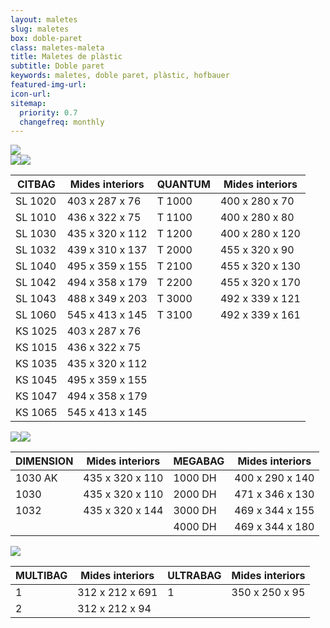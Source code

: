 ```yaml
---
layout: maletes
slug: maletes
box: doble-paret
class: maletes-maleta
title: Maletes de plàstic
subtitle: Doble paret
keywords: maletes, doble paret, plàstic, hofbauer
featured-img-url:
icon-url: 
sitemap:
  priority: 0.7
  changefreq: monthly
--- 
```


<p class="text-center"><img src="{{ site.base_url }}/assets/img/01-thumbnail-box-fort-maletes-plastic-injeccio-logo-hofbauer.jpg"><br/><img src="{{ site.base_url }}/assets/img/01-thumbnail-box-fort-maletes-plastic-doble-paret-hofbauer-citbag.jpg"><img src="{{ site.base_url }}/assets/img/01-thumbnail-box-fort-maletes-plastic-doble-paret-hofbauer-quantum.jpg"></p>

CITBAG|Mides interiors|QUANTUM|Mides interiors
--- | --- | --- | ---
SL 1020|403 x 287 x 76|T 1000|400 x 280 x 70
SL 1010|436 x 322 x 75|T 1100|400 x 280 x 80
SL 1030|435 x 320 x 112|T 1200|400 x 280 x 120
SL 1032|439 x 310 x 137|T 2000|455 x 320 x 90
SL 1040|495 x 359 x 155|T 2100|455 x 320 x 130
SL 1042|494 x 358 x 179|T 2200|455 x 320 x 170
SL 1043|488 x 349 x 203|T 3000|492 x 339 x 121
SL 1060|545 x 413 x 145|T 3100|492 x 339 x 161
KS 1025|403 x 287 x 76 		
KS 1015|436 x 322 x 75 	
KS 1035|435 x 320 x 112 	
KS 1045|495 x 359 x 155 	
KS 1047|494 x 358 x 179 	
KS 1065|545 x 413 x 145

<p class="text-center"><img src="{{ site.base_url }}/assets/img/01-thumbnail-box-fort-maletes-plastic-doble-paret-hofbauer-1030-ak.jpg"><img src="{{ site.base_url }}/assets/img/01-thumbnail-box-fort-maletes-plastic-doble-paret-hofbauer-1000-dh.jpg"></p>

DIMENSION|Mides interiors|MEGABAG|Mides interiors
--- | --- | --- | ---
1030 AK|435 x 320 x 110|1000 DH|400 x 290 x 140
1030|435 x 320 x 110|2000 DH|471 x 346 x 130
1032|435 x 320 x 144|3000 DH|469 x 344 x 155
	|	            |4000 DH|469 x 344 x 180 

<p class="text-center"><img src="{{ site.base_url }}/assets/img/01-thumbnail-box-fort-maletes-plastic-doble-paret-hofbauer-ultrabag-multibag.jpg"></p>

MULTIBAG|Mides interiors|ULTRABAG|Mides interiors
--- | --- | --- | ---
1|312 x 212 x 691|1|350 x 250 x 95
2|312 x 212 x 94